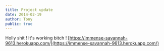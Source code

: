 ```yaml
---
title: Project update
date: 2014-02-19
author: Tony
public: true
---
```


Holly shit ! It's working bitch !
[https://immense-savannah-9613.herokuapp.com/](https://immense-savannah-9613.herokuapp.com/)